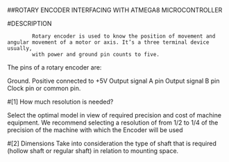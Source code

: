 ##ROTARY ENCODER INTERFACING WITH ATMEGA8 MICROCONTROLLER

#DESCRIPTION

            Rotary encoder is used to know the position of movement and angular movement of a motor or axis. It’s a three terminal device usually,
            with power and ground pin counts to five.

The pins of a rotary encoder are:

Ground.
Positive connected to +5V
Output signal A pin
Output signal B pin
Clock pin or common pin.

#[1] How much resolution is needed?

Select the optimal model in view of required precision and cost of machine equipment.
We recommend selecting a resolution of from 1/2 to 1/4 of the precision of the machine with which the Encoder will be used

#[2] Dimensions
Take into consideration the type of shaft that is required (hollow shaft or regular shaft) in relation to mounting space.
